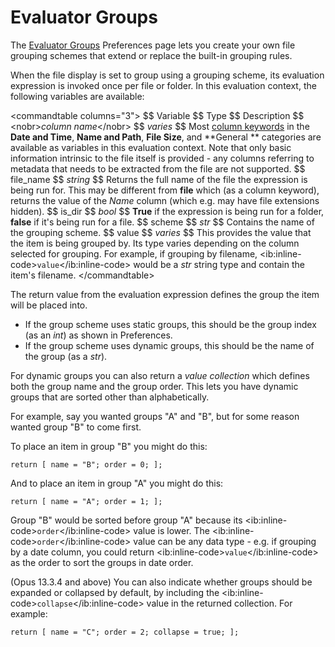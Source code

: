 # Evaluator Groups

The [Evaluator Groups](/Manual/preferences/preferences_categories/file_display_columns/evaluator_groups.md) Preferences page lets you create your own file grouping schemes that extend or replace the built-in grouping rules.

When the file display is set to group using a grouping scheme, its evaluation expression is invoked once per file or folder. In this evaluation context, the following variables are available:

\<commandtable columns="3"\> \$\$ Variable \$\$ Type \$\$ Description \$\$ \<nobr\>*column name*\</nobr\> \$\$ *varies* \$\$ Most [column keywords](/Manual/reference/metadata_keywords/keywords_for_columns.md) in the **Date and Time**, **Name and Path**, **File Size**, and \*\*General \*\* categories are available as variables in this evaluation context. Note that only basic information intrinsic to the file itself is provided - any columns referring to metadata that needs to be extracted from the file are not supported. \$\$ file_name \$\$ *string* \$\$ Returns the full name of the file the expression is being run for. This may be different from **file** which (as a column keyword), returns the value of the *Name* column (which e.g. may have file extensions hidden). \$\$ is_dir \$\$ *bool* \$\$ **True** if the expression is being run for a folder, **false** if it's being run for a file. \$\$ scheme \$\$ *str* \$\$ Contains the name of the grouping scheme. \$\$ value \$\$ *varies* \$\$ This provides the value that the item is being grouped by. Its type varies depending on the column selected for grouping. For example, if grouping by filename, \<ib:inline-code\>`value`\</ib:inline-code\> would be a *str* string type and contain the item's filename. \</commandtable\>

The return value from the evaluation expression defines the group the item will be placed into.

- If the group scheme uses static groups, this should be the group index (as an *int*) as shown in Preferences.
- If the group scheme uses dynamic groups, this should be the name of the group (as a *str*).

For dynamic groups you can also return a *value collection* which defines both the group name and the group order. This lets you have dynamic groups that are sorted other than alphabetically.

For example, say you wanted groups "A" and "B", but for some reason wanted group "B" to come first.

To place an item in group "B" you might do this:

    return [ name = "B"; order = 0; ];

And to place an item in group "A" you might do this:

    return [ name = "A"; order = 1; ];

Group "B" would be sorted before group "A" because its \<ib:inline-code\>`order`\</ib:inline-code\> value is lower. The \<ib:inline-code\>`order`\</ib:inline-code\> value can be any data type - e.g. if grouping by a date column, you could return \<ib:inline-code\>`value`\</ib:inline-code\> as the order to sort the groups in date order.

(Opus 13.3.4 and above) You can also indicate whether groups should be expanded or collapsed by default, by including the \<ib:inline-code\>`collapse`\</ib:inline-code\> value in the returned collection. For example:

    return [ name = "C"; order = 2; collapse = true; ];
